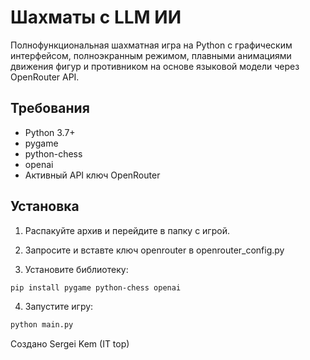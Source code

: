 # Шахматы с LLM ИИ 

Полнофункциональная шахматная игра на Python с графическим интерфейсом, полноэкранным режимом, плавными анимациями движения фигур и противником на основе языковой модели через OpenRouter API.

## Требования

- Python 3.7+
- pygame
- python-chess
- openai
- Активный API ключ OpenRouter

## Установка

1. Распакуйте архив и перейдите в папку с игрой.

2. Запросите и вставте ключ openrouter в openrouter_config.py 

3. Установите библиотеку:
```bash
pip install pygame python-chess openai
```

4. Запустите игру:
```bash
python main.py
```

Создано Sergei Kem (IT top)

